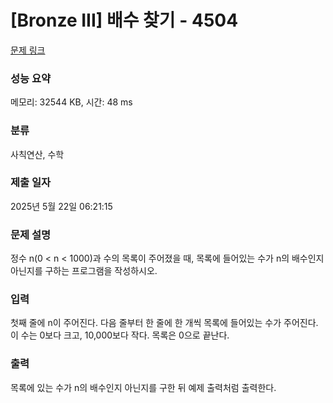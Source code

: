 # [Bronze III] 배수 찾기 - 4504 

[문제 링크](https://www.acmicpc.net/problem/4504) 

### 성능 요약

메모리: 32544 KB, 시간: 48 ms

### 분류

사칙연산, 수학

### 제출 일자

2025년 5월 22일 06:21:15

### 문제 설명

<p>정수 n(0 < n < 1000)과 수의 목록이 주어졌을 때, 목록에 들어있는 수가 n의 배수인지 아닌지를 구하는 프로그램을 작성하시오.</p>

### 입력 

 <p>첫째 줄에 n이 주어진다. 다음 줄부터 한 줄에 한 개씩 목록에 들어있는 수가 주어진다. 이 수는 0보다 크고, 10,000보다 작다. 목록은 0으로 끝난다.</p>

### 출력 

 <p>목록에 있는 수가 n의 배수인지 아닌지를 구한 뒤 예제 출력처럼 출력한다.</p>

